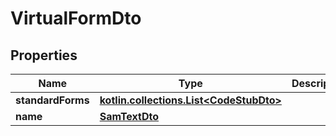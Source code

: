 
# VirtualFormDto

## Properties
Name | Type | Description | Notes
------------ | ------------- | ------------- | -------------
**standardForms** | [**kotlin.collections.List&lt;CodeStubDto&gt;**](CodeStubDto.md) |  |
**name** | [**SamTextDto**](SamTextDto.md) |  |  [optional]

